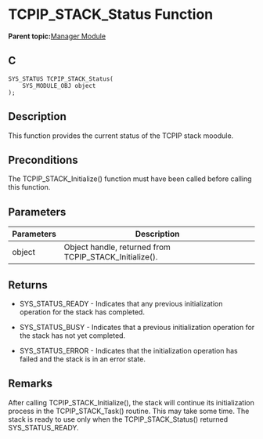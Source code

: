 # TCPIP\_STACK\_Status Function

**Parent topic:**[Manager Module](GUID-B37C4F4C-DC2D-48D9-9909-AACBA987B57A.md)

## C

```
SYS_STATUS TCPIP_STACK_Status(
    SYS_MODULE_OBJ object
);
```

## Description

This function provides the current status of the TCPIP stack moodule.

## Preconditions

The TCPIP\_STACK\_Initialize\(\) function must have been called before calling this function.

## Parameters

|Parameters|Description|
|----------|-----------|
|object|Object handle, returned from TCPIP\_STACK\_Initialize\(\).|

## Returns

-   SYS\_STATUS\_READY - Indicates that any previous initialization operation for the stack has completed.

-   SYS\_STATUS\_BUSY - Indicates that a previous initialization operation for the stack has not yet completed.

-   SYS\_STATUS\_ERROR - Indicates that the initialization operation has failed and the stack is in an error state.


## Remarks

After calling TCPIP\_STACK\_Initialize\(\), the stack will continue its initialization process in the TCPIP\_STACK\_Task\(\) routine. This may take some time. The stack is ready to use only when the TCPIP\_STACK\_Status\(\) returned SYS\_STATUS\_READY.

